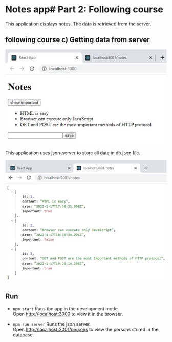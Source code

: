 # Notes app# Part 2: Following course

This application displays notes. The data is retrieved from the server.

## following course c) Getting data from server

![](courseexample_c1.JPG)

This application uses json-server to store all data in db.json file.

![](courseexample_c2.JPG)

## Run 
- `npm start`
Runs the app in the development mode.<br />
Open [http://localhost:3000](http://localhost:3000) to view it in the browser.

- `npm run server`
Runs the json server.<br />
Open [http://localhost:3001/persons](http://localhost:3001/notes) to view the persons stored in the database.
